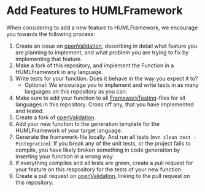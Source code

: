 # Add Features to HUMLFramework

When considering to add a new feature to HUMLFramework, we encourage you towards the following process:

1. Create an issue on [openValidation](https://github.com/openvalidation/openvalidation/issues), describing in detail what feature you are planning to implement, and what problem you are trying to fix by implementing that feature.
2. Make a fork of this repository, and implement the Function in a HUMLFramework in any language.
3. Write tests for your function. Does it behave in the way you expect it to?
    - Optional: We encourage you to implement and write tests in as many languages on this repository as you can.
4. Make sure to add your function to all [FrameworkTesting](FrameworkTesting.md)-files for all languages in this repository. Cross off any, that you have implemented and tested.
5. Create a fork of [openValidation](https://github.com/openvalidation/openvalidation).
6. Add your new function to the generation template for the HUMLFramework of your target language.
7. Generate the framework-file locally. And run all tests (`mvn clean test -Pintegration`). If you break any of the unit tests, or the project fails to compile, you have likely broken something in code generation by inserting your function in a wrong way.
8. If everything compiles and all tests are green, create a pull request for your feature on this respository for the tests of your new function.
9. Create a pull request on [openValidation](https://github.com/openvalidation/openvalidation/pulls), linking to the pull request on this repository.
